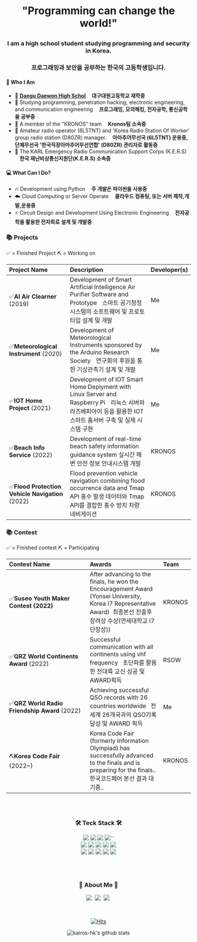 <h1 align='center'> "Programming can change the world!" </p>

<h3 align='center'> I am a high school student studying programming and security in Korea. </p>
<h3 align='center'> 프로그래밍과 보안을 공부하는 한국의 고등학생입니다. </p>

#### 🧑 Who I Am

- 🎒 **[Daegu Daewon High Schol](http://www.dw.hs.kr)**
  **ㅤ대구대원고등학교 재학중**
- 📖 Studying programming, penetration hacking, electronic engineering, and communication engineering
  **ㅤ프로그래밍, 모의해킹, 전자공학, 통신공학을 공부중**
- 👕 A member of the "KRONOS" team
  **ㅤKronos팀 소속중**
- 📡 Amateur radio operator (6L5TNT) and 'Korea Radio Station Of Worker' group radio station (D80ZR) manager.
  **ㅤ아마추어무선국 (6L5TNT) 운용중, 단체무선국 '한국직장아마추어무선연합' (D80ZR) 관리자로 활동중**
- 💼 The KARL Emergency Radio Communication Support Corps (K.E.R.S)
  **ㅤ한국 재난비상통신지원단(K.E.R.S) 소속중**

#### 💻 What Can I Do?

- 🔥 Development using Python
  **ㅤ주 개발은 파이썬을 사용중**
- ☁️ Cloud Computing or Server Operate
  **ㅤ클라우드 컴퓨팅, 또는 서버 제작,개발,운용중**
- ⚡️ Circuit Design and Development Using Electronic Engineering
  **ㅤ전자공학을 활용한 전자회로 설계 및 개발중**

### 📚 Projects

✅ = Finished Project
⛏️ = Working on

| Project Name                              | Description                                                                                                                                                   | Developer(s)         |
| :------------------------------------------- | :------------------------------------------------------------------------------------------------------------------------------------------------------------ | :------------------- |
| ✅**AI Air Clearner** (2019)           | Development of Smart Artificial Intelligence Air Purifier Software and Prototypeㅤ스마트 공기청정 시스템의 소프트웨어 및 프로토타입 설계 및 개발              | Me                   |
| ✅**Meteorological Instrument** (2020) | Development of Meteorological Instruments sponsored by the Arduino Research Societyㅤ연구회의 후원을 통한 기상관측기 설계 및 개발                             | Me                   |
| ✅**IOT Home Project** (2021)          | Development of IOT Smart Home Deplyment with Linux Server and Raspberry Piㅤ리눅스 서버와 라즈베피아이 등을 활용한 IOT스마트 홈서버 구축 및 실제 시스템 구현 | Me                   |
| ✅**Beach Info Service** (2022)         | Development of real-time beach safety information guidance system  실시간 해변 안전 정보 안내시스템 개발                                             | KRONOS               |
| ✅**Flood Protection Vehicle Navigation** (2022)         | Flood prevention vehicle navigation combining flood occurrence data and Tmap API  홍수 발생 데이터와 Tmap API를 결합한 홍수 방지 차량 네비게이션                            | KRONOS               |




### 📚 Contest

✅ = Finished contest
⛏️ = Participating

| Contest Name                                          | Awards                                                                                                                                                               | Team   |
| :---------------------------------------------------- | :------------------------------------------------------------------------------------------------------------------------------------------------------------------- | :----- |
| ✅**Suseo Youth Maker Contest (2022)**         | After advancing to the finals, he won the Encouragement Award (Yonsei University, Korea I7 Representative Award)  최종본선 진출후 장려상 수상(연세대학교 I7단장상)) | KRONOS |
| ✅**QRZ World Continents Award** (2022)        | Successful communication with all continents using vhf frequency   초단파를 활용한 전대륙 교신 성공 및 AWARD흭득                                                   | RSOW   |
| ✅**QRZ World Radio Friendship Award** (2022) | Achieving successful QSO records with 26 countries worldwide   전 세계 26개국과의 QSO기록 달성 및 AWARD 흭득                                                       | Me     |
| ⛏️**Korea Code Fair** (2022~)                | Korea Code Fair (formerly Information Olympiad) has successfully advanced to the finals and is preparing for the finals..   한국코드페어 본선 결과 대기중..      | KRONOS |



<div align="center">

<h3 align="center">ㅤ</h3>
<h3 align="center">🛠 Teck Stack 🛠</h3>
<p align="center">

  <img src="https://img.shields.io/badge/Python-white?style=flat&logo=Python&logoColor=#3776AB"/></a>
  <img src="https://img.shields.io/badge/pandas-150458?style=flat&logo=pandas&logoColor=white"/></a>
  <img src="https://img.shields.io/badge/C-A8B9CC?style=flat&logo=C&logoColor=#0FAAFF"/></a>
  <img src="https://img.shields.io/badge/C++-00599C?style=flat&logo=C++&logoColor=white"/></a>``</a>
  <br>
  <img src="https://img.shields.io/badge/Kali Linux-557C94?style=flat&logo=Kali Linux&logoColor=white"/></a>
  <img src="https://img.shields.io/badge/HTML5-E34F26?style=flat&logo=HTML5&logoColor=white"/></a>
  <img src="https://img.shields.io/badge/CSS3-1572B6?style=flat&logo=CSS3&logoColor=white"/></a>
  <img src="https://img.shields.io/badge/JavaScript-F7DF1E?style=flat&logo=JavaScript&logoColor=white"/></a>
  <img src="https://img.shields.io/badge/Server Fault-E7282D?style=flat&logo=Server Fault&logoColor=white"/></a>
  <br>
  <img src="https://img.shields.io/badge/Discord-5865F2?style=flat&logo=Discord&logoColor=white"/></a>
  <img src="https://img.shields.io/badge/Telegram-26A5E4?style=flat&logo=Telegram&logoColor=white"/></a>
  <img src="https://img.shields.io/badge/Amazon EC2-FF9900?style=flat&logo=Amazon EC2&logoColor=white"/></a>
  <img src="https://img.shields.io/badge/GitHub-gray?style=flat&logo=GitHub&logoColor=black"/></a>
  <img src="https://img.shields.io/badge/Git-blue?style=flat&logo=Git&logoColor=F05032"/></a>

</p>

<h3 align="center">ㅤ</h3>
<h3 align="center"> 🎳 About Me 🎳 </h3>
<p align="center">
  <a href="https://kalilinux.tistory.com"><img src="https://img.shields.io/badge/Blogger-FF5722?style=flat&logo=Blog&logoColor=white&link=https://kalilinux.tistory.com"/></a>&nbsp
  <a href="https://www.instagram.com/dong0_0912/"><img src="https://img.shields.io/badge/Instagram-E4405F?style=flat&logo=Instagram&logoColor=white&link=https://www.instagram.com/dong0_0912/"/></a>&nbsp
  <a href="https://portfolio.kairos-hk.xyz"><img src="https://img.shields.io/badge/GitHub Pages-222222?style=flat&logo=Portfolio&logoColor=white&link=https://portfolio.kairos-hk.xyz"/></a>&nbsp
</p>

<br>

[![Hits](https://hits.seeyoufarm.com/api/count/incr/badge.svg?url=https%3A%2F%2Fgithub.com%2Fkairos-hk&count_bg=%2379C83D&title_bg=%23555555&icon=googlecardboard.svg&icon_color=%23E7E7E7&title=hits&edge_flat=false)](https://hits.seeyoufarm.com)

![kairos-hk's github stats](https://github-readme-stats.vercel.app/api?username=kairos-hk&show_icons=true&theme=radical)

</div>
